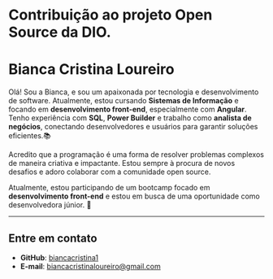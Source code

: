 
# Contribuição ao projeto Open Source da DIO. 

# Bianca Cristina Loureiro

Olá! Sou a Bianca, e sou um apaixonada por tecnologia e desenvolvimento de software. Atualmente, estou cursando **Sistemas de Informação** e focando em **desenvolvimento front-end**, especialmente com **Angular**. Tenho experiência com **SQL**, **Power Builder** e trabalho como **analista de negócios**, conectando desenvolvedores e usuários para garantir soluções eficientes.📚

 Acredito que a programação é uma forma de resolver problemas complexos de maneira criativa e impactante. Estou sempre à procura de novos desafios e adoro colaborar com a comunidade open source.

Atualmente, estou participando de um bootcamp focado em **desenvolvimento front-end** e estou em busca de uma oportunidade como desenvolvedora júnior. 🚀

---

## Entre em contato 

- **GitHub**: [biancacristina1](https://github.com/biancacristina1)
- **E-mail**: [biancacristinaloureiro@gmail.com](mailto:biancacristinaloureiro@gmail.com) 